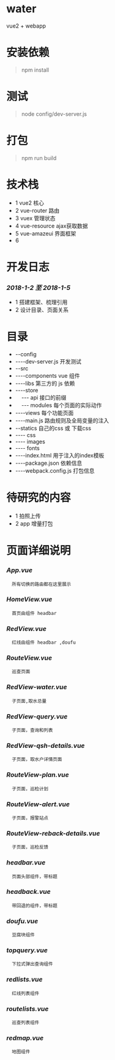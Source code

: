 # water

vue2 + webapp

# 安装依赖

 >npm install

# 测试

 >node config/dev-server.js

# 打包

 >npm run build

# 技术栈

  + 1 vue2  核心
  + 2 vue-router 路由
  + 3 vuex 管理状态
  + 4 vue-resource ajax获取数据
  + 5 vue-amazeui 界面框架
  + 6 

# 开发日志

### _2018-1-2 至 2018-1-5_ 

 + 1 搭建框架、梳理引用
 + 2 设计目录、页面关系


# 目录
 
+ --config
+   ----dev-server.js 开发测试
+ --src
+   ----components vue 组件
+   ----libs 第三方的 js 依赖
+   ----store 
+     --- api 接口的前缀
+     --- modules 每个页面的实际动作
+   ----views 每个功能页面
+   ----main.js 路由规则及全局变量的注入
+ --statics 自己的css 或 下载css
+   ---- css 
+   ---- images
+   ---- fonts
+ ----index.html 用于注入的index模板
+ ----package.json 依赖信息
+ ----webpack.config.js 打包信息

# 待研究的内容
  + 1 拍照上传
  + 2 app 增量打包

# 页面详细说明

### _App.vue_
      所有切换的路由都在这里展示

### _HomeView.vue_
      首页由组件 headbar 
### _RedView.vue_
      红线由组件 headbar ,doufu
### _RouteView.vue_    
      巡查页面

### _RedView-water.vue_
      子页面,取水总量
### _RedView-query.vue_    
      子页面，查询和列表 
### _RedView-qsh-details.vue_    
      子页面，取水户详情页面 
### _RouteView-plan.vue_    
      子页面，巡检计划
### _RouteView-alert.vue_    
      子页面，报警站点
### _RouteView-reback-details.vue_    
      子页面，巡检反馈

### _headbar.vue_
      页面头部组件，带标题
### _headback.vue_
      带回退的组件，带标题
### _doufu.vue_
      豆腐块组件
### _topquery.vue_
      下拉式弹出查询组件
### _redlists.vue_
      红线列表组件
### _routelists.vue_
      巡查列表组件
### _redmap.vue_
      地图组件

